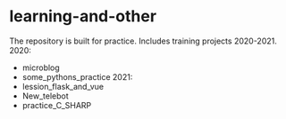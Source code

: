 # learning-and-other
The repository is built for practice. Includes training projects 2020-2021.
2020:
- microblog
- some_pythons_practice
2021:
- lession_flask_and_vue
- New_telebot
- practice_C_SHARP
